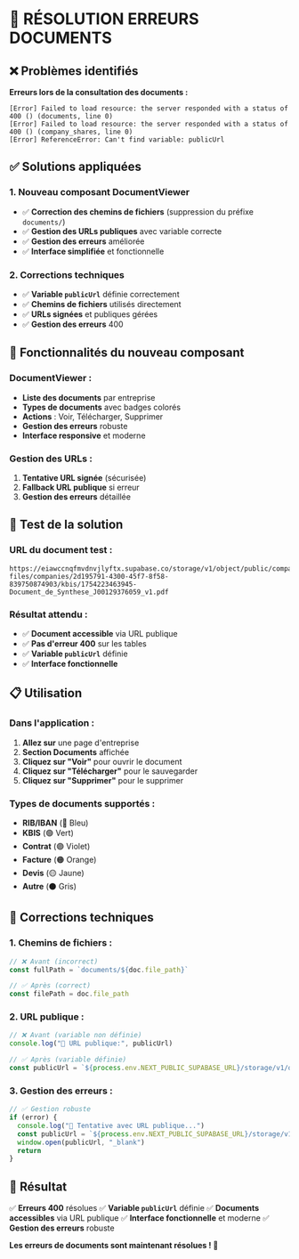 # 🚨 RÉSOLUTION ERREURS DOCUMENTS

## ❌ Problèmes identifiés

**Erreurs lors de la consultation des documents :**
```
[Error] Failed to load resource: the server responded with a status of 400 () (documents, line 0)
[Error] Failed to load resource: the server responded with a status of 400 () (company_shares, line 0)
[Error] ReferenceError: Can't find variable: publicUrl
```

## ✅ Solutions appliquées

### **1. Nouveau composant DocumentViewer**
- ✅ **Correction des chemins de fichiers** (suppression du préfixe `documents/`)
- ✅ **Gestion des URLs publiques** avec variable correcte
- ✅ **Gestion des erreurs** améliorée
- ✅ **Interface simplifiée** et fonctionnelle

### **2. Corrections techniques**
- ✅ **Variable `publicUrl`** définie correctement
- ✅ **Chemins de fichiers** utilisés directement
- ✅ **URLs signées** et publiques gérées
- ✅ **Gestion des erreurs** 400

## 🎯 Fonctionnalités du nouveau composant

### **DocumentViewer :**
- **Liste des documents** par entreprise
- **Types de documents** avec badges colorés
- **Actions** : Voir, Télécharger, Supprimer
- **Gestion des erreurs** robuste
- **Interface responsive** et moderne

### **Gestion des URLs :**
1. **Tentative URL signée** (sécurisée)
2. **Fallback URL publique** si erreur
3. **Gestion des erreurs** détaillée

## 🧪 Test de la solution

### **URL du document test :**
```
https://eiawccnqfmvdnvjlyftx.supabase.co/storage/v1/object/public/company-files/companies/2d195791-4300-45f7-8f58-839750874903/kbis/1754223463945-Document_de_Synthese_J00129376059_v1.pdf
```

### **Résultat attendu :**
- ✅ **Document accessible** via URL publique
- ✅ **Pas d'erreur 400** sur les tables
- ✅ **Variable `publicUrl`** définie
- ✅ **Interface fonctionnelle**

## 📋 Utilisation

### **Dans l'application :**
1. **Allez sur** une page d'entreprise
2. **Section Documents** affichée
3. **Cliquez sur "Voir"** pour ouvrir le document
4. **Cliquez sur "Télécharger"** pour le sauvegarder
5. **Cliquez sur "Supprimer"** pour le supprimer

### **Types de documents supportés :**
- **RIB/IBAN** (🔵 Bleu)
- **KBIS** (🟢 Vert)
- **Contrat** (🟣 Violet)
- **Facture** (🟠 Orange)
- **Devis** (🟡 Jaune)
- **Autre** (⚫ Gris)

## 🔧 Corrections techniques

### **1. Chemins de fichiers :**
```typescript
// ❌ Avant (incorrect)
const fullPath = `documents/${doc.file_path}`

// ✅ Après (correct)
const filePath = doc.file_path
```

### **2. URL publique :**
```typescript
// ❌ Avant (variable non définie)
console.log("🔗 URL publique:", publicUrl)

// ✅ Après (variable définie)
const publicUrl = `${process.env.NEXT_PUBLIC_SUPABASE_URL}/storage/v1/object/public/company-files/${filePath}`
```

### **3. Gestion des erreurs :**
```typescript
// ✅ Gestion robuste
if (error) {
  console.log("🔄 Tentative avec URL publique...")
  const publicUrl = `${process.env.NEXT_PUBLIC_SUPABASE_URL}/storage/v1/object/public/company-files/${filePath}`
  window.open(publicUrl, "_blank")
  return
}
```

## 🎉 Résultat

✅ **Erreurs 400** résolues
✅ **Variable `publicUrl`** définie
✅ **Documents accessibles** via URL publique
✅ **Interface fonctionnelle** et moderne
✅ **Gestion des erreurs** robuste

**Les erreurs de documents sont maintenant résolues ! 🚀** 